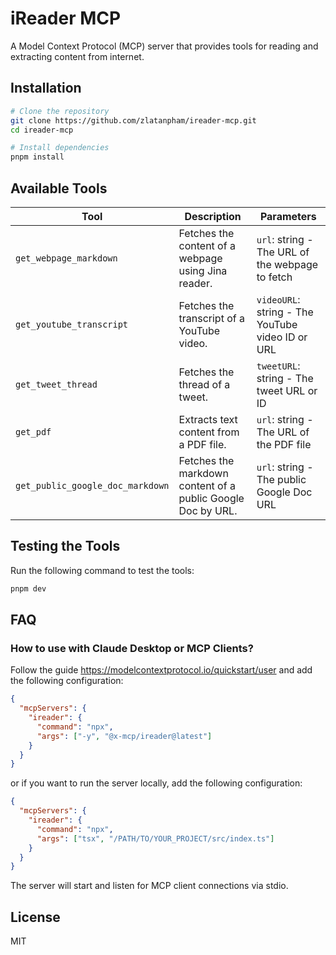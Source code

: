 # iReader MCP

A Model Context Protocol (MCP) server that provides tools for reading and extracting content from internet.

## Installation

```bash
# Clone the repository
git clone https://github.com/zlatanpham/ireader-mcp.git
cd ireader-mcp

# Install dependencies
pnpm install
```

## Available Tools

| Tool                             | Description                                                 | Parameters                                       |
| -------------------------------- | ----------------------------------------------------------- | ------------------------------------------------ |
| `get_webpage_markdown`           | Fetches the content of a webpage using Jina reader.         | `url`: string - The URL of the webpage to fetch  |
| `get_youtube_transcript`         | Fetches the transcript of a YouTube video.                  | `videoURL`: string - The YouTube video ID or URL |
| `get_tweet_thread`               | Fetches the thread of a tweet.                              | `tweetURL`: string - The tweet URL or ID         |
| `get_pdf`                        | Extracts text content from a PDF file.                      | `url`: string - The URL of the PDF file          |
| `get_public_google_doc_markdown` | Fetches the markdown content of a public Google Doc by URL. | `url`: string - The public Google Doc URL        |

## Testing the Tools

Run the following command to test the tools:

```bash
pnpm dev
```

## FAQ

### How to use with Claude Desktop or MCP Clients?

Follow the guide https://modelcontextprotocol.io/quickstart/user and add the following configuration:

```json
{
  "mcpServers": {
    "ireader": {
      "command": "npx",
      "args": ["-y", "@x-mcp/ireader@latest"]
    }
  }
}
```

or if you want to run the server locally, add the following configuration:

```json
{
  "mcpServers": {
    "ireader": {
      "command": "npx",
      "args": ["tsx", "/PATH/TO/YOUR_PROJECT/src/index.ts"]
    }
  }
}
```

The server will start and listen for MCP client connections via stdio.

## License

MIT
